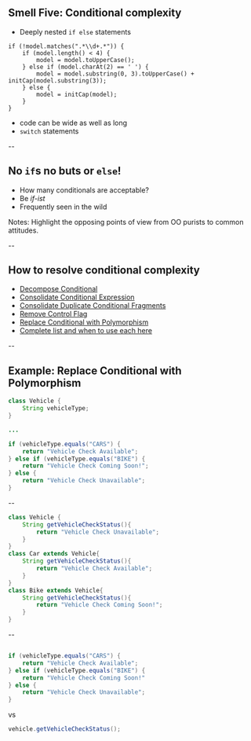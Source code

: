 ## Smell Five: Conditional complexity

+ Deeply nested `if else` statements
```
if (!model.matches(".*\\d+.*")) {
    if (model.length() < 4) {
        model = model.toUpperCase();
    } else if (model.charAt(2) == ' ') {
        model = model.substring(0, 3).toUpperCase() + initCap(model.substring(3));
    } else {
        model = initCap(model);
    }
}
```
+ code can be wide as well as long
+ `switch` statements

--

## No `if`s no buts or `else`!

+ How many conditionals are acceptable?
+ Be _if-ist_
+ Frequently seen in the wild

Notes:
Highlight the opposing points of view from OO purists to common attitudes.  

--

## How to resolve conditional complexity

+ [Decompose Conditional](https://refactoring.guru/decompose-conditional)
+ [Consolidate Conditional Expression](https://refactoring.guru/consolidate-conditional-expression)
+ [Consolidate Duplicate Conditional Fragments](https://refactoring.guru/consolidate-duplicate-conditional-fragments)
+ [Remove Control Flag](https://refactoring.guru/remove-control-flag)
+ [Replace Conditional with Polymorphism](https://refactoring.guru/replace-conditional-with-polymorphism)
+ [Complete list and when to use each here](https://refactoring.guru/refactoring/techniques/simplifying-conditional-expressions)

--

## Example: Replace Conditional with Polymorphism

```java
class Vehicle {
    String vehicleType;
}

...

if (vehicleType.equals("CARS") {
    return "Vehicle Check Available";
} else if (vehicleType.equals("BIKE") {
    return "Vehicle Check Coming Soon!";
} else {
    return "Vehicle Check Unavailable";
}
```

--

```java
class Vehicle {
    String getVehicleCheckStatus(){
        return "Vehicle Check Unavailable";
    }
}
class Car extends Vehicle{
    String getVehicleCheckStatus(){
        return "Vehicle Check Available";
    }
}
class Bike extends Vehicle{
    String getVehicleCheckStatus(){
        return "Vehicle Check Coming Soon!";
    }
}
```

--

```java

if (vehicleType.equals("CARS") {
    return "Vehicle Check Available";
} else if (vehicleType.equals("BIKE") {
    return "Vehicle Check Coming Soon!"
} else {
    return "Vehicle Check Unavailable";
}
```
vs

```java
vehicle.getVehicleCheckStatus();
```